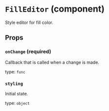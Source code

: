 `FillEditor` (component)
========================

Style editor for fill color.

Props
-----

### `onChange` (required)

Callback that is called when a change is made.

type: `func`


### `styling`

Initial state.

type: `object`

